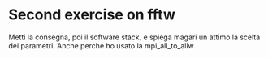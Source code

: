 # Second exercise on fftw

Metti la consegna, poi il software stack, e spiega magari un attimo la scelta dei parametri. Anche perche ho usato la mpi_all_to_allw